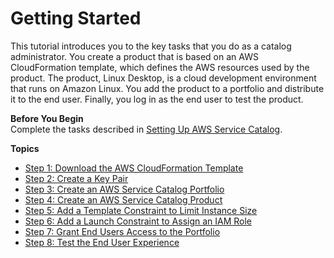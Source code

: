 # Getting Started<a name="getstarted"></a>

This tutorial introduces you to the key tasks that you do as a catalog administrator\. You create a product that is based on an AWS CloudFormation template, which defines the AWS resources used by the product\. The product, Linux Desktop, is a cloud development environment that runs on Amazon Linux\. You add the product to a portfolio and distribute it to the end user\. Finally, you log in as the end user to test the product\.

**Before You Begin**  
Complete the tasks described in [Setting Up AWS Service Catalog](setup.md)\.

**Topics**
+ [Step 1: Download the AWS CloudFormation Template](getstarted-template.md)
+ [Step 2: Create a Key Pair](getstarted-keypair.md)
+ [Step 3: Create an AWS Service Catalog Portfolio](getstarted-portfolio.md)
+ [Step 4: Create an AWS Service Catalog Product](getstarted-product.md)
+ [Step 5: Add a Template Constraint to Limit Instance Size](getstarted-constraint.md)
+ [Step 6: Add a Launch Constraint to Assign an IAM Role](getstarted-launchconstraint.md)
+ [Step 7: Grant End Users Access to the Portfolio](getstarted-deploy.md)
+ [Step 8: Test the End User Experience](getstarted-verify.md)